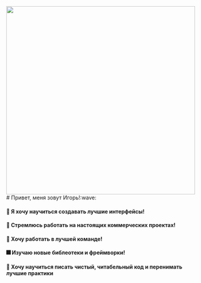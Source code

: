 
<img align="center" width="500" height="500" src="https://media2.giphy.com/media/qgQUggAC3Pfv687qPC/giphy.gif?cid=ecf05e47uz9xn6avaz8nmi77731y1uliut5domzjurozere6&rid=giphy.gif&ct=g">
# Привет, меня зовут Игорь!:wave:

#### :radio_button: Я хочу научиться создавать лучшие интерфейсы!
#### :office: Стремлюсь работать на настоящих коммерческих проектах!
#### :100: Хочу работать в лучшей команде!
#### :fireworks: Изучаю новые библеотеки и фреймворки!
#### :dart: Хочу научиться писать чистый, читабельный код и перенимать лучшие практики


